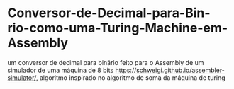 # Conversor-de-Decimal-para-Bin-rio-como-uma-Turing-Machine-em-Assembly
um conversor de decimal para binário feito para o Assembly de um simulador de uma máquina de 8 bits https://schweigi.github.io/assembler-simulator/, algoritmo inspirado no algoritmo de soma da máquina de turing
